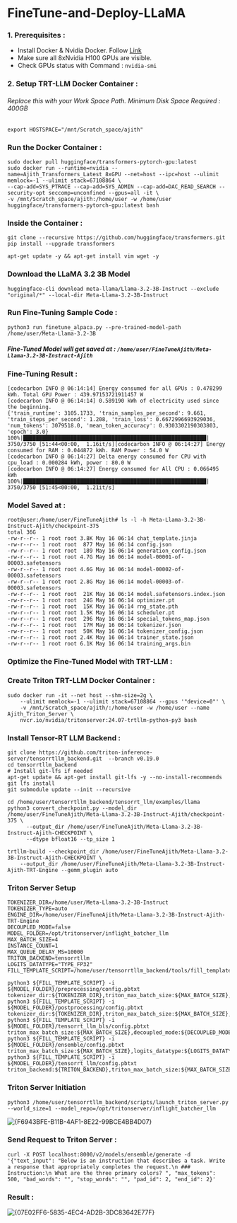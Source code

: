 # FineTune-and-Deploy-LLaMA

### 1. Prerequisites : 
- Install Docker & Nvidia Docker. Follow [Link](https://docs.nvidia.com/datacenter/cloud-native/container-toolkit/latest/install-guide.html) </br>
- Make sure all 8xNvidia H100 GPUs are visible. </br>
- Check GPUs status with Command : `nvidia-smi`


### 2. Setup TRT-LLM Docker Container : 

###### Replace this with your Work Space Path. Minimum Disk Space Required : 400GB

```
export HOSTSPACE="/mnt/Scratch_space/ajith"  
```
### Run the Docker Container : 

```
sudo docker pull huggingface/transformers-pytorch-gpu:latest
sudo docker run --runtime=nvidia --name=Ajith_Transformers_Latest_8xGPU --net=host --ipc=host --ulimit memlock=-1 --ulimit stack=67108864 \
--cap-add=SYS_PTRACE --cap-add=SYS_ADMIN --cap-add=DAC_READ_SEARCH --security-opt seccomp=unconfined --gpus=all -it \ 
-v /mnt/Scratch_space/ajith:/home/user -w /home/user huggingface/transformers-pytorch-gpu:latest bash
```

### Inside the Container : 

```
git clone --recursive https://github.com/huggingface/transformers.git 
pip install --upgrade transformers
```
```
apt-get update -y && apt-get install vim wget -y
```

### Download the LLaMA 3.2 3B Model 
```
huggingface-cli download meta-llama/Llama-3.2-3B-Instruct --exclude "original/*" --local-dir Meta-Llama-3.2-3B-Instruct
```

### Run Fine-Tuning Sample Code : 
```
python3 run_finetune_alpaca.py --pre-trained-model-path /home/user/Meta-Llama-3.2-3B
```
##### Fine-Tuned Model will get saved at : ```/home/user/FineTuneAjith/Meta-Llama-3.2-3B-Instruct-Ajith```

### Fine-Tuning Result : 
```
[codecarbon INFO @ 06:14:14] Energy consumed for all GPUs : 0.478299 kWh. Total GPU Power : 439.97153721911457 W
[codecarbon INFO @ 06:14:14] 0.589190 kWh of electricity used since the beginning.
{'train_runtime': 3105.1733, 'train_samples_per_second': 9.661, 'train_steps_per_second': 1.208, 'train_loss': 0.6672996693929036, 'num_tokens': 3079518.0, 'mean_token_accuracy': 0.9303302190303803, 'epoch': 3.0}
100%|██████████████████████████████████████████████████████████| 3750/3750 [51:44<00:00,  1.16it/s][codecarbon INFO @ 06:14:27] Energy consumed for RAM : 0.044872 kWh. RAM Power : 54.0 W
[codecarbon INFO @ 06:14:27] Delta energy consumed for CPU with cpu_load : 0.000284 kWh, power : 80.0 W
[codecarbon INFO @ 06:14:27] Energy consumed for All CPU : 0.066495 kWh
100%|██████████████████████████████████████████████████████████| 3750/3750 [51:45<00:00,  1.21it/s]
```
### Model Saved at : 
```
root@user:/home/user/FineTuneAjith# ls -l -h Meta-Llama-3.2-3B-Instruct-Ajith/checkpoint-375
total 36G
-rw-r--r-- 1 root root 3.8K May 16 06:14 chat_template.jinja
-rw-r--r-- 1 root root  877 May 16 06:14 config.json
-rw-r--r-- 1 root root  189 May 16 06:14 generation_config.json
-rw-r--r-- 1 root root 4.7G May 16 06:14 model-00001-of-00003.safetensors
-rw-r--r-- 1 root root 4.6G May 16 06:14 model-00002-of-00003.safetensors
-rw-r--r-- 1 root root 2.8G May 16 06:14 model-00003-of-00003.safetensors
-rw-r--r-- 1 root root  21K May 16 06:14 model.safetensors.index.json
-rw-r--r-- 1 root root  24G May 16 06:14 optimizer.pt
-rw-r--r-- 1 root root  15K May 16 06:14 rng_state.pth
-rw-r--r-- 1 root root 1.5K May 16 06:14 scheduler.pt
-rw-r--r-- 1 root root  296 May 16 06:14 special_tokens_map.json
-rw-r--r-- 1 root root  17M May 16 06:14 tokenizer.json
-rw-r--r-- 1 root root  50K May 16 06:14 tokenizer_config.json
-rw-r--r-- 1 root root 2.4K May 16 06:14 trainer_state.json
-rw-r--r-- 1 root root 6.1K May 16 06:14 training_args.bin
```

### Optimize the Fine-Tuned Model with TRT-LLM : 

### Create Triton TRT-LLM Docker Container : 
```
sudo docker run -it --net host --shm-size=2g \
    --ulimit memlock=-1 --ulimit stack=67108864 --gpus '"device=0"' \
    -v /mnt/Scratch_space/ajith/:/home/user -w /home/user --name Ajith_Triton_Server \
    nvcr.io/nvidia/tritonserver:24.07-trtllm-python-py3 bash
```
### Install Tensor-RT LLM Backend : 
```
git clone https://github.com/triton-inference-server/tensorrtllm_backend.git  --branch v0.19.0
cd tensorrtllm_backend
# Install git-lfs if needed
apt-get update && apt-get install git-lfs -y --no-install-recommends
git lfs install
git submodule update --init --recursive
```

```
cd /home/user/tensorrtllm_backend/tensorrt_llm/examples/llama
python3 convert_checkpoint.py --model_dir /home/user/FineTuneAjith/Meta-Llama-3.2-3B-Instruct-Ajith/checkpoint-375 \
      --output_dir /home/user/FineTuneAjith/Meta-Llama-3.2-3B-Instruct-Ajith-CHECKPOINT \
      --dtype bfloat16 --tp_size 1

trtllm-build --checkpoint_dir /home/user/FineTuneAjith/Meta-Llama-3.2-3B-Instruct-Ajith-CHECKPOINT \
    --output_dir /home/user/FineTuneAjith/Meta-Llama-3.2-3B-Instruct-Ajith-TRT-Engine --gemm_plugin auto
```


### Triton Server Setup 
```
TOKENIZER_DIR=/home/user/Meta-Llama-3.2-3B-Instruct
TOKENIZER_TYPE=auto
ENGINE_DIR=/home/user/FineTuneAjith/Meta-Llama-3.2-3B-Instruct-Ajith-TRT-Engine
DECOUPLED_MODE=false
MODEL_FOLDER=/opt/tritonserver/inflight_batcher_llm
MAX_BATCH_SIZE=4
INSTANCE_COUNT=1
MAX_QUEUE_DELAY_MS=10000
TRITON_BACKEND=tensorrtllm
LOGITS_DATATYPE="TYPE_FP32"
FILL_TEMPLATE_SCRIPT=/home/user/tensorrtllm_backend/tools/fill_template.py

python3 ${FILL_TEMPLATE_SCRIPT} -i ${MODEL_FOLDER}/preprocessing/config.pbtxt tokenizer_dir:${TOKENIZER_DIR},triton_max_batch_size:${MAX_BATCH_SIZE},preprocessing_instance_count:${INSTANCE_COUNT} 
python3 ${FILL_TEMPLATE_SCRIPT} -i ${MODEL_FOLDER}/postprocessing/config.pbtxt tokenizer_dir:${TOKENIZER_DIR},triton_max_batch_size:${MAX_BATCH_SIZE},postprocessing_instance_count:${INSTANCE_COUNT}
python3 ${FILL_TEMPLATE_SCRIPT} -i ${MODEL_FOLDER}/tensorrt_llm_bls/config.pbtxt triton_max_batch_size:${MAX_BATCH_SIZE},decoupled_mode:${DECOUPLED_MODE},bls_instance_count:${INSTANCE_COUNT},logits_datatype:${LOGITS_DATATYPE}
python3 ${FILL_TEMPLATE_SCRIPT} -i ${MODEL_FOLDER}/ensemble/config.pbtxt triton_max_batch_size:${MAX_BATCH_SIZE},logits_datatype:${LOGITS_DATATYPE}
python3 ${FILL_TEMPLATE_SCRIPT} -i ${MODEL_FOLDER}/tensorrt_llm/config.pbtxt triton_backend:${TRITON_BACKEND},triton_max_batch_size:${MAX_BATCH_SIZE},decoupled_mode:${DECOUPLED_MODE},engine_dir:${ENGINE_DIR},max_queue_delay_microseconds:${MAX_QUEUE_DELAY_MS},batching_strategy:inflight_fused_batching,encoder_input_features_data_type:TYPE_FP16,logits_datatype:${LOGITS_DATATYPE}
```

### Triton Server Initiation 

```
python3 /home/user/tensorrtllm_backend/scripts/launch_triton_server.py --world_size=1 --model_repo=/opt/tritonserver/inflight_batcher_llm
```
![{F6943BFE-B11B-4AF1-8E22-99BCE4BB4D07}](https://github.com/user-attachments/assets/669f2ee4-f878-4c12-a5a7-359145dd1b9f)


### Send Request to Triton Server : 
```
curl -X POST localhost:8000/v2/models/ensemble/generate -d '{"text_input": "Below is an instruction that describes a task. Write a response that appropriately completes the request.\n ### Instruction:\n What are the three primary colors? ", "max_tokens": 500, "bad_words": "", "stop_words": "", "pad_id": 2, "end_id": 2}'
```

### Result : 
![{07E02FF6-5835-4EC4-AD2B-3DC83642E77F}](https://github.com/user-attachments/assets/77bfc69c-f5b5-4045-b56e-3e42ceac7a17)
